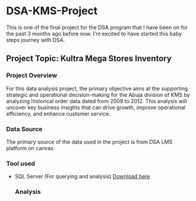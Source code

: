 # DSA-KMS-Project

This is one of the final project for the DSA program that I have been on for the past 3 months ago before now. I'm excited to have started this baby steps journey with DSA.

## Project Topic: Kultra Mega Stores Inventory

### Project Overview

For this data analysis project, the primary objective aims at the supporting strategic and operational decision-making for the Abuja division of KMS by analyzing historical order data dated from 2009 to 2012. This analysis will uncover key business insights that can drive growth, improve operational efficiency, and enhance customer service.

### Data Source

The primary source of the data used in the project is from DSA LMS platform on canvas.

### Tool used 

- SQL Server (For querying and analysis) [Download here](https://www.microsoft.com/en-us/sql-server/sql-server-downloads)

  ### Analysis
